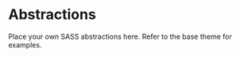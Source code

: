 Abstractions
============

Place your own SASS abstractions here. Refer to the base theme for examples.